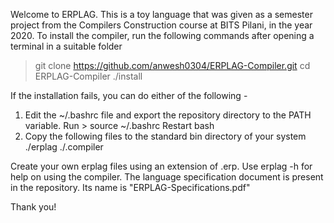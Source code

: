 Welcome to ERPLAG. This is a toy language that was given as a semester project from the Compilers Construction course at BITS Pilani, in the year 2020. To install the compiler, run the following commands after opening a terminal in a suitable folder

> git clone https://github.com/anwesh0304/ERPLAG-Compiler.git
> cd ERPLAG-Compiler
> ./install

If the installation fails, you can do either of the following -
1. Edit the ~/.bashrc file and export the repository directory to the PATH variable.
   Run > source ~/.bashrc
   Restart bash
2. Copy the following files to the standard bin directory of your system
   ./erplag
   ./.compiler
   
Create your own erplag files using an extension of .erp. Use erplag -h for help on using the compiler.
The language specification document is present in the repository. Its name is "ERPLAG-Specifications.pdf"

Thank you!

